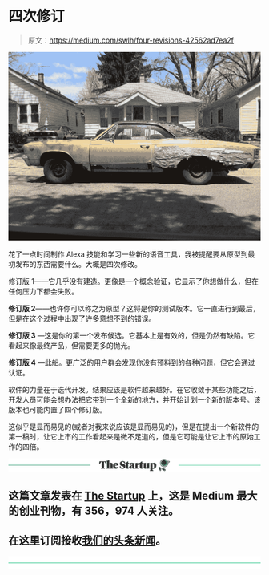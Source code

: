 # 四次修订

> 原文：<https://medium.com/swlh/four-revisions-42562ad7ea2f>

![](img/fc19dcd72261a868e94c4567f10878c2.png)

花了一点时间制作 Alexa 技能和学习一些新的语音工具，我被提醒要从原型到最初发布的东西需要什么。大概是四次修改。

修订版 1——它几乎没有建造。更像是一个概念验证，它显示了你想做什么，但在任何压力下都会失败。

**修订版 2**——也许你可以称之为原型？这将是你的测试版本。它一直进行到最后，但是在这个过程中出现了许多意想不到的错误。

**修订版 3** —这是你的第一个发布候选。它基本上是有效的，但是仍然有缺陷。它看起来像最终产品，但需要更多的抛光。

**修订版 4** —此船。更广泛的用户群会发现你没有预料到的各种问题，但它会通过认证。

软件的力量在于迭代开发。结果应该是软件越来越好。在它收敛于某些功能之后，开发人员可能会想办法把它带到一个全新的地方，并开始计划一个新的版本号。该版本也可能内置了四个修订版。

这似乎是显而易见的(或者对我来说应该是显而易见的)，但是在提出一个新软件的第一稿时，让它上市的工作看起来是微不足道的，但是它可能是让它上市的原始工作的四倍。

[![](img/308a8d84fb9b2fab43d66c117fcc4bb4.png)](https://medium.com/swlh)

## 这篇文章发表在 [The Startup](https://medium.com/swlh) 上，这是 Medium 最大的创业刊物，有 356，974 人关注。

## 在这里订阅接收[我们的头条新闻](http://growthsupply.com/the-startup-newsletter/)。

[![](img/b0164736ea17a63403e660de5dedf91a.png)](https://medium.com/swlh)